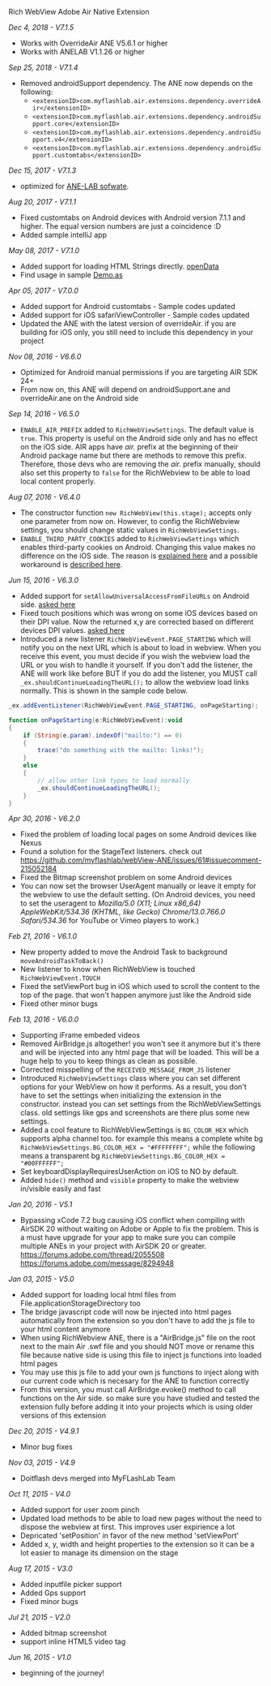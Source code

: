 Rich WebView Adobe Air Native Extension

*Dec 4, 2018 - V7.1.5*
* Works with OverrideAir ANE V5.6.1 or higher
* Works with ANELAB V1.1.26 or higher

*Sep 25, 2018 - V7.1.4*
* Removed androidSupport dependency. The ANE now depends on the following:
	* ```<extensionID>com.myflashlab.air.extensions.dependency.overrideAir</extensionID>```
	* ```<extensionID>com.myflashlab.air.extensions.dependency.androidSupport.core</extensionID>```
	* ```<extensionID>com.myflashlab.air.extensions.dependency.androidSupport.v4</extensionID>```
	* ```<extensionID>com.myflashlab.air.extensions.dependency.androidSupport.customtabs</extensionID>```

*Dec 15, 2017 - V7.1.3*
* optimized for [ANE-LAB sofwate](https://github.com/myflashlab/ANE-LAB).

*Aug 20, 2017 - V7.1.1*
* Fixed customtabs on Android devices with Android version 7.1.1 and higher. The equal version numbers are just a coincidence :D 
* Added sample intelliJ app

*May 08, 2017 - V7.1.0*
* Added support for loading HTML Strings directly. [openData](http://myflashlab.github.io/asdoc/com/myflashlab/air/extensions/webView/RichWebView.html#openData())
* Find usage in sample [Demo.as](https://github.com/myflashlab/webView-ANE/blob/master/FD/src/Demo.as)

*Apr 05, 2017 - V7.0.0*
* Added support for Android customtabs - Sample codes updated
* Added support for iOS safariViewController - Sample codes updated
* Updated the ANE with the latest version of overrideAir. if you are building for iOS only, you still need to include this dependency in your project

*Nov 08, 2016 - V6.6.0*
* Optimized for Android manual permissions if you are targeting AIR SDK 24+
* From now on, this ANE will depend on androidSupport.ane and overrideAir.ane on the Android side

*Sep 14, 2016 - V6.5.0*
* ```ENABLE_AIR_PREFIX``` added to ```RichWebViewSettings```. The default value is ```true```. This property is useful on the Android side only and has no effect on the iOS side. AIR apps have *air.* prefix at the beginning of their Android package name but there are methods to remove this prefix. Therefore, those devs who are removing the *air.* prefix manually, should also set this property to ```false``` for the RichWebview to be able to load local content properly.


*Aug 07, 2016 - V6.4.0*
* The constructor function ```new RichWebView(this.stage);``` accepts only one parameter from now on. However, to config the RichWebview settings, you should change static values in ```RichWebViewSettings```.
* ```ENABLE_THIRD_PARTY_COOKIES``` added to ```RichWebViewSettings``` which enables third-party cookies on Android. Changing this value makes no difference on the iOS side. The reason is [explained here](https://discussions.apple.com/thread/4156939?tstart=0) and a possible workaround is [described here](http://stackoverflow.com/questions/9930671/safari-3rd-party-cookie-iframe-trick-no-longer-working).


*Jun 15, 2016 - V6.3.0*
* Added support for ```setAllowUniversalAccessFromFileURLs``` on Android side. [asked here](https://github.com/myflashlab/webView-ANE/issues/93)
* Fixed touch positions which was wrong on some iOS devices based on their DPI value. Now the returned x,y are corrected based on different devices DPI values. [asked here](https://github.com/myflashlab/webView-ANE/issues/96)
* Introduced a new listener ```RichWebViewEvent.PAGE_STARTING``` which will notify you on the next URL which is about to load in webview. When you receive this event, you must decide if you wish the webview load the URL or you wish to handle it yourself. If you don't add the listener, the ANE will work like before BUT if you do add the listener, you MUST call ```_ex.shouldContinueLoadingTheURL();``` to allow the webview load links normally. This is shown in the sample code below.
```actionscript
_ex.addEventListener(RichWebViewEvent.PAGE_STARTING, onPageStarting);

function onPageStarting(e:RichWebViewEvent):void
{
	if (String(e.param).indexOf("mailto:") == 0)
	{
		trace("do something with the mailto: links!");
	}
	else
	{
		// allow other link types to load normally
		_ex.shouldContinueLoadingTheURL();
	}
}
```


*Apr 30, 2016 - V6.2.0*
* Fixed the problem of loading local pages on some Android devices like Nexus
* Found a solution for the StageText listeners. check out https://github.com/myflashlab/webView-ANE/issues/61#issuecomment-215052184
* Fixed the Bitmap screenshot problem on some Android devices
* You can now set the browser UserAgent manually or leave it empty for the webview to use the default setting. (On Android devices, you need to set the useragent to *Mozilla/5.0 (X11; Linux x86_64) AppleWebKit/534.36 (KHTML, like Gecko) Chrome/13.0.766.0 Safari/534.36* for YouTube or Vimeo players to work.)


*Feb 21, 2016 - V6.1.0*
* New property added to move the Android Task to background ```moveAndroidTaskToBack()```
* New listener to know when RichWebView is touched ```RichWebViewEvent.TOUCH```
* Fixed the setViewPort bug in iOS which used to scroll the content to the top of the page. that won't happen anymore just like the Android side
* Fixed other minor bugs


*Feb 13, 2016 - V6.0.0*
* Supporting iFrame embeded videos
* Removed AirBridge.js altogether! you won't see it anymore but it's there and will be injected into any html page that will be loaded. This will be a huge help to you to keep things as clean as possible.
* Corrected misspelling of the ```RECEIVED_MESSAGE_FROM_JS``` listener
* Introduced ```RichWebViewSettings``` class where you can set different options for your WebView on how it performs. As a result, you don't have to set the settings when initializing the extension in the constructor. instead you can set settings from the RichWebViewSettings class. old settings like gps and screenshots are there plus some new settings.
* Added a cool feature to RichWebViewSettings is ```BG_COLOR_HEX``` which supports alpha channel too. for example this means a complete white bg ```RichWebViewSettings.BG_COLOR_HEX = "#FFFFFFFF";``` while the following means a transparent bg ```RichWebViewSettings.BG_COLOR_HEX = "#00FFFFFF";```
* Set keyboardDisplayRequiresUserAction on iOS to NO by default.
* Added ```hide()``` method and ```visible``` property to make the webview in/visible easily and fast


*Jan 20, 2016 - V5.1*
* Bypassing xCode 7.2 bug causing iOS conflict when compiling with AirSDK 20 without waiting on Adobe or Apple to fix the problem. This is a must have upgrade for your app to make sure you can compile multiple ANEs in your project with AirSDK 20 or greater. https://forums.adobe.com/thread/2055508 https://forums.adobe.com/message/8294948


*Jan 03, 2015 - V5.0*
* Added support for loading local html files from File.applicationStorageDirectory too
* The bridge javascript code will now be injected into html pages automatically from the extension so you don't have to add the js file to your html content anymore
* When using RichWebview ANE, there is a "AirBridge.js" file on the root next to the main Air .swf file and you should NOT move or rename this file because native side is using this file to inject js functions into loaded html pages
* You may use this js file to add your own js functions to inject along with our current code which is necesary for the ANE to function correctly
* From this version, you must call AirBridge.evoke() method to call functions on the Air side. so make sure you have studied and tested the extension fully before adding it into your projects which is using older versions of this extension


*Dec 20, 2015 - V4.9.1*
* Minor bug fixes


*Nov 03, 2015 - V4.9*
* Doitflash devs merged into MyFLashLab Team


*Oct 11, 2015 - V4.0*
* Added support for user zoom pinch
* Updated load methods to be able to load new pages without the need to dispose the webview at first. This improves user expirience a lot
* Depricated 'setPosition' in favor of the new method 'setViewPort'
* Added x, y, width and height properties to the extension so it can be a lot easier to manage its dimension on the stage


*Aug 17, 2015 - V3.0*
* Added inputfile picker support
* Added Gps support
* Fixed minor bugs


*Jul 21, 2015 - V2.0*
* Added bitmap screenshot
* support inline HTML5 video tag


*Jun 16, 2015 - V1.0*
* beginning of the journey!